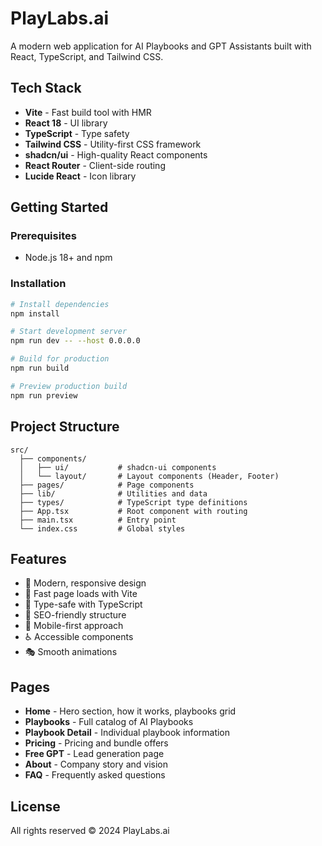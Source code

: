 # PlayLabs.ai

A modern web application for AI Playbooks and GPT Assistants built with React, TypeScript, and Tailwind CSS.

## Tech Stack

- **Vite** - Fast build tool with HMR
- **React 18** - UI library
- **TypeScript** - Type safety
- **Tailwind CSS** - Utility-first CSS framework
- **shadcn/ui** - High-quality React components
- **React Router** - Client-side routing
- **Lucide React** - Icon library

## Getting Started

### Prerequisites

- Node.js 18+ and npm

### Installation

```bash
# Install dependencies
npm install

# Start development server
npm run dev -- --host 0.0.0.0

# Build for production
npm run build

# Preview production build
npm run preview
```

## Project Structure 

```
src/
  ├── components/
  │   ├── ui/           # shadcn-ui components
  │   └── layout/       # Layout components (Header, Footer)
  ├── pages/            # Page components
  ├── lib/              # Utilities and data
  ├── types/            # TypeScript type definitions
  ├── App.tsx           # Root component with routing
  ├── main.tsx          # Entry point
  └── index.css         # Global styles
```

## Features

- 🎨 Modern, responsive design
- 🚀 Fast page loads with Vite
- 💪 Type-safe with TypeScript
- 🎯 SEO-friendly structure
- 📱 Mobile-first approach
- ♿ Accessible components
- 🎭 Smooth animations

## Pages

- **Home** - Hero section, how it works, playbooks grid
- **Playbooks** - Full catalog of AI Playbooks
- **Playbook Detail** - Individual playbook information
- **Pricing** - Pricing and bundle offers
- **Free GPT** - Lead generation page
- **About** - Company story and vision
- **FAQ** - Frequently asked questions

## License

All rights reserved © 2024 PlayLabs.ai
